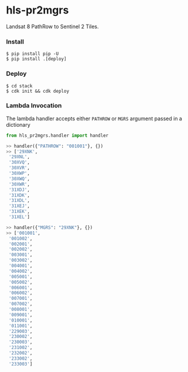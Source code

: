 # hls-pr2mgrs

Landsat 8 PathRow to Sentinel 2 Tiles.

### Install

```
$ pip install pip -U
$ pip install .[deploy]
```

### Deploy 

```
$ cd stack
$ cdk init && cdk deploy
```


### Lambda Invocation

The lambda handler accepts either `PATHROW` or `MGRS` argument passed in a dictionary

```python
from hls_pr2mgrs.handler import handler

>> handler({"PATHROW": "001001"}, {})                                                                                                  
>> ['29XNK',
 '29XNL',
 '30XVQ',
 '30XVR',
 '30XWP',
 '30XWQ',
 '30XWR',
 '31XDJ',
 '31XDK',
 '31XDL',
 '31XEJ',
 '31XEK',
 '31XEL']

>> handler({"MGRS": "29XNK"}, {})                                                                                                 
>> ['001001',
 '001002',
 '002001',
 '002002',
 '003001',
 '003002',
 '004001',
 '004002',
 '005001',
 '005002',
 '006001',
 '006002',
 '007001',
 '007002',
 '008001',
 '009001',
 '010001',
 '011001',
 '229003',
 '230002',
 '230003',
 '231002',
 '232002',
 '233002',
 '233003']
```